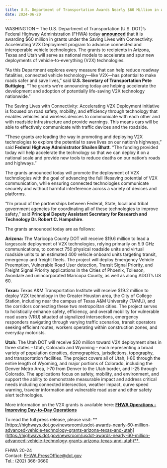 ```yaml
---
title: U.S. Department of Transportation Awards Nearly $60 Million in Advanced Vehicle Technology Grants to Arizona, Texas and Utah to Serve as National Models and Help Save Lives on Our Nation’s Roadways
date: 2024-06-20
---
```



WASHINGTON – The U.S. Department of Transportation (U.S. DOT)’s Federal Highway Administration (FHWA) today [**announced**](https://highways.dot.gov/newsroom/usdot-awards-nearly-60-million-advanced-vehicle-technology-grants-arizona-texas-and-utah) that it is awarding $60 million in grants under the Saving Lives with Connectivity: Accelerating V2X Deployment program to advance connected and interoperable vehicle technologies. The grants to recipients in Arizona, Texas and Utah will serve as national models to accelerate and spur new deployments of vehicle-to-everything (V2X) technologies.

“As this Department explores every measure that can help reduce roadway fatalities, connected vehicle technology—like V2X—has potential to make roads safer and save lives,” said **U.S. Secretary of Transportation Pete Buttigieg**. “The grants we’re announcing today are helping accelerate the development and adoption of potentially life-saving V2X technology nationwide.”

The Saving Lives with Connectivity: Accelerating V2X Deployment initiative is focused on road safety, mobility, and efficiency through technology that enables vehicles and wireless devices to communicate with each other and with roadside infrastructure and provide warnings. This means cars will be able to effectively communicate with traffic devices and the roadside.

“These grants are leading the way in promoting and deploying V2X technologies to explore the potential to save lives on our nation’s highways,” said **Federal Highway Administrator Shailen Bhatt**. “The funding provided today will help accelerate the technology so that we can deploy it on a national scale and provide new tools to reduce deaths on our nation’s roads and highways.”

The grants announced today will promote the deployment of V2X technologies with the goal of advancing the full lifesaving potential of V2X communication, while ensuring connected technologies communicate securely and without harmful interference across a variety of devices and platforms.

“I’m proud of the partnerships between Federal, State, local and tribal government agencies for coordinating all of these technologies to improve safety,” said **Principal Deputy Assistant Secretary for Research and Technology Dr. Robert C. Hampshire**.

The grants announced today are as follows:

**Arizona:** The Maricopa County DOT will receive $19.6 million to lead a largescale deployment of V2X technologies, relying primarily on 5.9 GHz communications, to connect 750 physical roadside units and virtual roadside units to an estimated 400 vehicle onboard units targeting transit, emergency and freight fleets. The project will deploy Emergency Vehicle Preemption, Vulnerable Road User detection, Transit Signal Priority, and Freight Signal Priority applications in the Cities of Phoenix, Tolleson, Avondale and unincorporated Maricopa County, as well as along ADOT’s US 60.

**Texas:** Texas A&M Transportation Institute will receive $19.2 million to deploy V2X technology in the Greater Houston area, the City of College Station, including near the campus of Texas A&M University (TAMU), and the corridors connecting these two metropolitan cities. The project serves to holistically enhance safety, efficiency, and overall mobility for vulnerable road users (VRU) situated at signalized intersections, emergency responders navigating through varying traffic scenarios, transit operators seeking efficient routes, workers operating within construction zones, and everyday motorists.

**Utah:** The Utah DOT will receive $20 million toward V2X deployment sites in three states – Utah, Colorado and Wyoming – each representing a broad variety of population densities, demographics, jurisdictions, topography, and transportation facilities. The project covers all of Utah, I-80 through the entire length of Wyoming, and major portions of Colorado, including the Denver Metro Area, I-70 from Denver to the Utah border, and I-25 through Colorado. The applications focus on safety, mobility, and environment, and support the ability to demonstrate measurable impact and address critical needs including connected intersection, weather impact, curve speed warning, traveler information and vulnerable road user and other safety alert technologies.

More information on the V2X grants is available here: [**FHWA Operations - Improving Day-to-Day Operations**](https://ops.fhwa.dot.gov/program_areas/ops-cavet.htm)

To read the full press release, please visit: **[https://highways.dot.gov/newsroom/usdot-awards-nearly-60-million-advanced-vehicle-technology-grants-arizona-texas-and-utah](https://highways.dot.gov/newsroom/usdot-awards-nearly-60-million-advanced-vehicle-technology-grants-arizona-texas-and-utah)** 

FHWA 20-24  
Contact: [FHWA.PressOffice@dot.gov](mailto:FHWA.PressOffice@dot.gov)  
Tel.: (202) 366-0660

